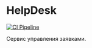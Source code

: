 # HelpDesk

[![CI Pipeline](https://github.com/stormozov/ahj-http-front/actions/workflows/ci.yml/badge.svg)](https://github.com/stormozov/ahj-http-front/actions/workflows/ci.yml)

Сервис управления заявками.
